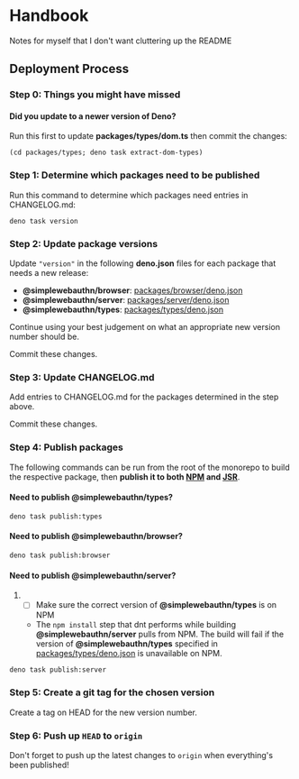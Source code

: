 # Handbook

Notes for myself that I don't want cluttering up the README

## Deployment Process

### Step 0: Things you might have missed

#### Did you update to a newer version of **Deno**?

Run this first to update **packages/types/dom.ts** then commit the changes:

```
(cd packages/types; deno task extract-dom-types)
```

### Step 1: Determine which packages need to be published

Run this command to determine which packages need entries in CHANGELOG.md:

```
deno task version
```

### Step 2: Update package versions

Update `"version"` in the following **deno.json** files for each package that needs a new release:

- **@simplewebauthn/browser**: [packages/browser/deno.json](./packages/browser/deno.json)
- **@simplewebauthn/server**: [packages/server/deno.json](./packages/server/deno.json)
- **@simplewebauthn/types**: [packages/types/deno.json](./packages/types/deno.json)

Continue using your best judgement on what an appropriate new version number should be.

Commit these changes.

### Step 3: Update CHANGELOG.md

Add entries to CHANGELOG.md for the packages determined in the step above.

Commit these changes.

### Step 4: Publish packages

The following commands can be run from the root of the monorepo to build the respective package,
then **publish it to both [NPM](https://www.npmjs.com/search?q=%40simplewebauthn) and
[JSR](https://jsr.io/@simplewebauthn)**.

#### Need to publish @simplewebauthn/types?

```
deno task publish:types
```

#### Need to publish @simplewebauthn/browser?

```
deno task publish:browser
```

#### Need to publish @simplewebauthn/server?

1.
   - [ ] Make sure the correct version of **@simplewebauthn/types** is on NPM
   - The `npm install` step that dnt performs while building **@simplewebauthn/server** pulls from
     NPM. The build will fail if the version of **@simplewebauthn/types** specified in
     [packages/types/deno.json](./packages/types/deno.json) is unavailable on NPM.

```
deno task publish:server
```

### Step 5: Create a git tag for the chosen version

Create a tag on HEAD for the new version number.

### Step 6: Push up `HEAD` to `origin`

Don't forget to push up the latest changes to `origin` when everything's been published!
